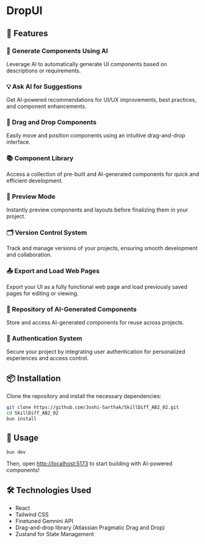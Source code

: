 # DropUI

## 🚀 Features

### 🤖 Generate Components Using AI
Leverage AI to automatically generate UI components based on descriptions or requirements.

### 💡 Ask AI for Suggestions
Get AI-powered recommendations for UI/UX improvements, best practices, and component enhancements.

### 🎯 Drag and Drop Components
Easily move and position components using an intuitive drag-and-drop interface.

### 📚 Component Library
Access a collection of pre-built and AI-generated components for quick and efficient development.

### 👀 Preview Mode
Instantly preview components and layouts before finalizing them in your project.

### 🗂 Version Control System
Track and manage versions of your projects, ensuring smooth development and collaboration.

### 📤 Export and Load Web Pages
Export your UI as a fully functional web page and load previously saved pages for editing or viewing.

### 🧳 Repository of AI-Generated Components
Store and access AI-generated components for reuse across projects.

### 🔐 Authentication System
Secure your project by integrating user authentication for personalized experiences and access control.

## 📦 Installation

Clone the repository and install the necessary dependencies:

```bash
git clone https://github.com/Joshi-Sarthak/SkillDiff_AB2_02.git
cd SkillDiff_AB2_02
bun install
```

## 🚀 Usage

```bash
bun dev
```
Then, open [http://localhost:5173](http://localhost:5173) to start building with AI-powered components!

## 🛠 Technologies Used
-  React
- Tailwind CSS
- Finetuned Gemnini API
- Drag-and-drop library (Atlassian Pragmatic Drag and Drop)
- Zustand for State Management

